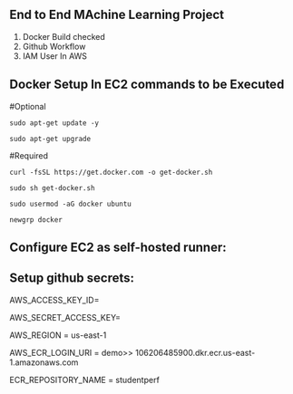 ## End to End MAchine Learning Project

1. Docker Build checked
2. Github Workflow
3. IAM User In AWS

## Docker Setup In EC2 commands to be Executed

#Optional

`sudo apt-get update -y`

`sudo apt-get upgrade`

#Required

`curl -fsSL https://get.docker.com -o get-docker.sh`

`sudo sh get-docker.sh`

`sudo usermod -aG docker ubuntu`

`newgrp docker`

## Configure EC2 as self-hosted runner:

## Setup github secrets:

AWS_ACCESS_KEY_ID=

AWS_SECRET_ACCESS_KEY=

AWS_REGION = us-east-1

AWS_ECR_LOGIN_URI = demo>>  106206485900.dkr.ecr.us-east-1.amazonaws.com

ECR_REPOSITORY_NAME = studentperf
